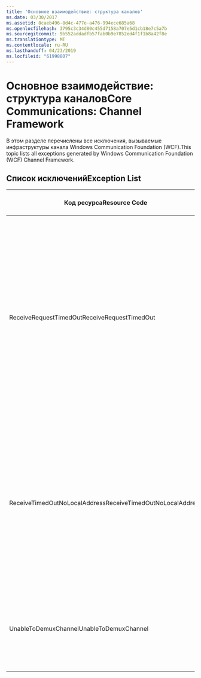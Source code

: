 ```yaml
---
title: 'Основное взаимодействие: структура каналов'
ms.date: 03/30/2017
ms.assetid: 8caeb496-8d4c-477e-a476-994ece685a68
ms.openlocfilehash: 3795c3c34d80c455d7158a707e5d1cb18e7c5a7b
ms.sourcegitcommit: 9b552addadfb57fab0b9e7852ed4f1f1b8a42f8e
ms.translationtype: MT
ms.contentlocale: ru-RU
ms.lasthandoff: 04/23/2019
ms.locfileid: "61998807"
---
```

# <a name="core-communications-channel-framework"></a><span data-ttu-id="6c60c-102">Основное взаимодействие: структура каналов</span><span class="sxs-lookup"><span data-stu-id="6c60c-102">Core Communications: Channel Framework</span></span>
<span data-ttu-id="6c60c-103">В этом разделе перечислены все исключения, вызываемые инфраструктуры канала Windows Communication Foundation (WCF).</span><span class="sxs-lookup"><span data-stu-id="6c60c-103">This topic lists all exceptions generated by Windows Communication Foundation (WCF) Channel Framework.</span></span>  
  
## <a name="exception-list"></a><span data-ttu-id="6c60c-104">Список исключений</span><span class="sxs-lookup"><span data-stu-id="6c60c-104">Exception List</span></span>  
  
|<span data-ttu-id="6c60c-105">Код ресурса</span><span class="sxs-lookup"><span data-stu-id="6c60c-105">Resource Code</span></span>|<span data-ttu-id="6c60c-106">Строка ресурса</span><span class="sxs-lookup"><span data-stu-id="6c60c-106">Resource String</span></span>|  
|-------------------|---------------------|  
|<span data-ttu-id="6c60c-107">ReceiveRequestTimedOut</span><span class="sxs-lookup"><span data-stu-id="6c60c-107">ReceiveRequestTimedOut</span></span>|<span data-ttu-id="6c60c-108">Время ожидания полученного запроса определенного локального адреса истекло по прошествии заданного времени.</span><span class="sxs-lookup"><span data-stu-id="6c60c-108">The received request on the specified local address has timed out after the specified time.</span></span> <span data-ttu-id="6c60c-109">Возможно, выделенное для этой операции время было частью более длительного времени ожидания.</span><span class="sxs-lookup"><span data-stu-id="6c60c-109">The time allotted to this operation may have been a portion of a longer timeout.</span></span>|  
|<span data-ttu-id="6c60c-110">ReceiveTimedOutNoLocalAddress</span><span class="sxs-lookup"><span data-stu-id="6c60c-110">ReceiveTimedOutNoLocalAddress</span></span>|<span data-ttu-id="6c60c-111">Срок ожидания операции получения истек по прошествии заданного времени.</span><span class="sxs-lookup"><span data-stu-id="6c60c-111">The receive operation has timed out after the specified time.</span></span> <span data-ttu-id="6c60c-112">Возможно, выделенное для этой операции время было частью более длительного времени ожидания.</span><span class="sxs-lookup"><span data-stu-id="6c60c-112">The time allotted to this operation may have been a portion of a longer timeout.</span></span>|  
|<span data-ttu-id="6c60c-113">UnableToDemuxChannel</span><span class="sxs-lookup"><span data-stu-id="6c60c-113">UnableToDemuxChannel</span></span>|<span data-ttu-id="6c60c-114">Нет доступного канала для получения сообщения с заданным действием.</span><span class="sxs-lookup"><span data-stu-id="6c60c-114">No channel is available to accept the message with the specified action.</span></span>|

